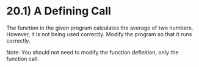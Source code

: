 # 20.1) A Defining Call

The function in the given program calculates the average of two numbers.
However, it is not being used correctly. Modify the program so that it runs
correctly.

Note: You should not need to modify the function definition, only the function
call.
